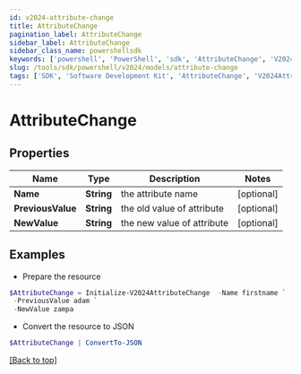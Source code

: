 ```yaml
---
id: v2024-attribute-change
title: AttributeChange
pagination_label: AttributeChange
sidebar_label: AttributeChange
sidebar_class_name: powershellsdk
keywords: ['powershell', 'PowerShell', 'sdk', 'AttributeChange', 'V2024AttributeChange'] 
slug: /tools/sdk/powershell/v2024/models/attribute-change
tags: ['SDK', 'Software Development Kit', 'AttributeChange', 'V2024AttributeChange']
---
```



# AttributeChange

## Properties

Name | Type | Description | Notes
------------ | ------------- | ------------- | -------------
**Name** | **String** | the attribute name | [optional] 
**PreviousValue** | **String** | the old value of attribute | [optional] 
**NewValue** | **String** | the new value of attribute | [optional] 

## Examples

- Prepare the resource
```powershell
$AttributeChange = Initialize-V2024AttributeChange  -Name firstname `
 -PreviousValue adam `
 -NewValue zampa
```

- Convert the resource to JSON
```powershell
$AttributeChange | ConvertTo-JSON
```


[[Back to top]](#) 

